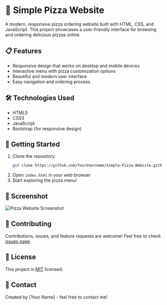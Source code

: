 # 🍕 Simple Pizza Website

A modern, responsive pizza ordering website built with HTML, CSS, and JavaScript. This project showcases a user-friendly interface for browsing and ordering delicious pizzas online.

## 📋 Features

- Responsive design that works on desktop and mobile devices
- Interactive menu with pizza customization options
- Beautiful and modern user interface
- Easy navigation and ordering process

## 🛠️ Technologies Used

- HTML5
- CSS3
- JavaScript
- Bootstrap (for responsive design)

## 🚀 Getting Started

1. Clone the repository:
   ```bash
   git clone https://github.com/YourUsername/Simple-Pizza-Website.github.io.git
   ```
2. Open `index.html` in your web browser
3. Start exploring the pizza menu!

## 📸 Screenshot

![Pizza Website Screenshot](https://github.com/Narendra-Sivangula/Simple-Interest-Calculator.github.io/assets/99658760/c3c2c56a-add7-47f8-bb49-6c70297c9926)

## 🤝 Contributing

Contributions, issues, and feature requests are welcome! Feel free to check [issues page](https://github.com/YourUsername/Simple-Pizza-Website.github.io/issues).

## 📝 License

This project is [MIT](https://opensource.org/licenses/MIT) licensed.

## 👤 Contact

Created by [Your Name] - feel free to contact me!
